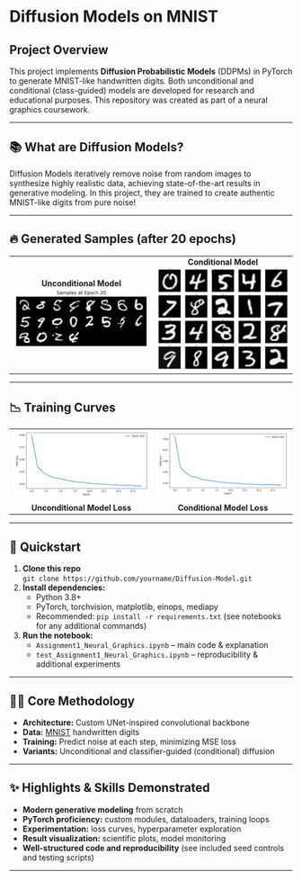 # Diffusion Models on MNIST

## Project Overview
This project implements **Diffusion Probabilistic Models** (DDPMs) in PyTorch to generate MNIST-like handwritten digits. Both unconditional and conditional (class-guided) models are developed for research and educational purposes. This repository was created as part of a neural graphics coursework.

---

## 📚 What are Diffusion Models?
Diffusion Models iteratively remove noise from random images to synthesize highly realistic data, achieving state-of-the-art results in generative modeling. In this project, they are trained to create authentic MNIST-like digits from pure noise! 

---

## 🔥 Generated Samples (after 20 epochs)
<table>
<tr>
<td align="center"><b>Unconditional Model</b><br><img src="runs/3440/plots/samples_epoch_20.png" width="375px"></td>
<td align="center"><b>Conditional Model</b><br><img src="runs/cond8049/plots/samples_epoch_20.png" width="375px"></td>
</tr>
</table>

---

## 📉 Training Curves
<table><tr>
<td><img src="runs/3440/plots/epoch_loss.png" width="375px"></td>
<td><img src="runs/cond8049/plots/epoch_loss.png" width="375px"></td>
</tr><tr>
<td align="center"><b>Unconditional Model Loss</b></td>
<td align="center"><b>Conditional Model Loss</b></td>
</tr></table>


---

## 🚦 Quickstart
1. **Clone this repo**  
   `git clone https://github.com/yourname/Diffusion-Model.git`
2. **Install dependencies:**
   - Python 3.8+
   - PyTorch, torchvision, matplotlib, einops, mediapy
   - Recommended: `pip install -r requirements.txt` (see notebooks for any additional commands)
3. **Run the notebook:**
   - `Assignment1_Neural_Graphics.ipynb` – main code & explanation
   - `test_Assignment1_Neural_Graphics.ipynb` – reproducibility & additional experiments

---

## 🧑‍💻 Core Methodology
- **Architecture:** Custom UNet-inspired convolutional backbone
- **Data:** [MNIST](http://yann.lecun.com/exdb/mnist/) handwritten digits
- **Training:** Predict noise at each step, minimizing MSE loss
- **Variants:** Unconditional and classifier-guided (conditional) diffusion

---

## ✨ Highlights & Skills Demonstrated
- **Modern generative modeling** from scratch
- **PyTorch proficiency:** custom modules, dataloaders, training loops
- **Experimentation:** loss curves, hyperparameter exploration
- **Result visualization:** scientific plots, model monitoring
- **Well-structured code and reproducibility** (see included seed controls and testing scripts)

---

